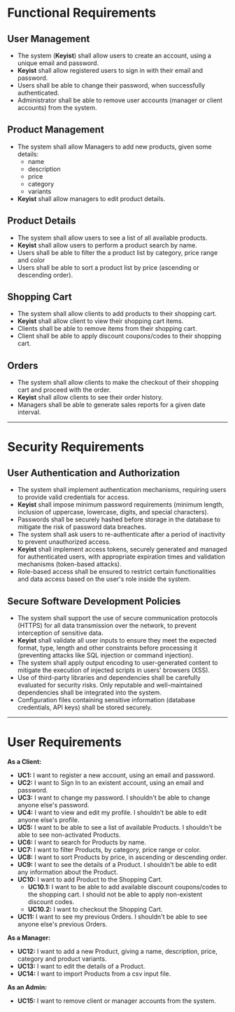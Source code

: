 
# Functional Requirements

## User Management
- The system (**Keyist**) shall allow users to create an account, using a unique email and password.
- **Keyist** shall allow registered users to sign in with their email and password.
- Users shall be able to change their password, when successfully authenticated.
- Administrator shall be able to remove user accounts (manager or client accounts) from the system.

## Product Management
- The system shall allow Managers to add new products, given some details:
  - name
  - description
  - price
  - category
  - variants
- **Keyist** shall allow managers to edit product details.

## Product Details
- The system shall allow users to see a list of all available products.
- **Keyist** shall allow users to perform a product search by name.
- Users shall be able to filter the a product list by category, price range and color
- Users shall be able to sort a product list by price (ascending or descending order).

## Shopping Cart
- The system shall allow clients to add products to their shopping cart.
- **Keyist** shall allow client to view their shopping cart items.
- Clients shall be able to remove items from their shopping cart.
- Client shall be able to apply discount coupons/codes to their shopping cart.

## Orders
- The system shall allow clients to make the checkout of their shopping cart and proceed with the order.
- **Keyist** shall allow clients to see their order history.
- Managers shall be able to generate sales reports for a given date interval.

---

# Security Requirements

## User Authentication and Authorization
- The system shall implement authentication mechanisms, requiring users to provide valid credentials for access.
- **Keyist** shall impose minimum password requirements (minimum length, inclusion of uppercase, lowercase, digits, and special characters).
- Passwords shall be securely hashed before storage in the database to mitigate the risk of password data breaches.
- The system shall ask users to re-authenticate after a period of inactivity to prevent unauthorized access.
- **Keyist** shall implement access tokens, securely generated and managed for authenticated users, with appropriate expiration times and validation mechanisms (token-based attacks).
- Role-based access shall be ensured to restrict certain functionalities and data access based on the user's role inside the system.


## Secure Software Development Policies
- The system shall support the use of secure communication protocols (HTTPS) for all data transmission over the network, to prevent interception of sensitive data.
- **Keyist** shall validate all user inputs to ensure they meet the expected format, type, length and other constraints before processing it (preventing attacks like SQL injection or command injection).
- The system shall apply output encoding to user-generated content to mitigate the execution of injected scripts in users' browsers (XSS).
- Use of third-party libraries and dependencies shall be carefully evaluated for security risks. Only reputable and well-maintained dependencies shall be integrated into the system.
- Configuration files containing sensitive information (database credentials, API keys) shall be stored securely.

---

# User Requirements
**As a Client:**
- **UC1:** I want to register a new account, using an email and password.
- **UC2:** I want to Sign In to an existent account, using an email and password.
- **UC3:** I want to change my password. I shouldn't be able to change anyone else's password.
- **UC4:** I want to view and edit my profile. I shouldn't be able to edit anyone else's profile.
- **UC5:** I want to be able to see a list of available Products. I shouldn't be able to see non-activated Products.
- **UC6:** I want to search for Products by name.
- **UC7:** I want to filter Products, by category, price range or color.
- **UC8:** I want to sort Products by price, in ascending or descending order.
- **UC9:** I want to see the details of a Product. I shouldn't be able to edit any information about the Product.
- **UC10:** I want to add Product to the Shopping Cart.
  - **UC10.1:** I want to be able to add available discount coupons/codes to the shopping cart. I should not be able to apply non-existent discount codes.
  - **UC10.2:** I want to checkout the Shopping Cart.
- **UC11:** I want to see my previous Orders. I shouldn't be able to see anyone else's previous Orders.

**As a Manager:**
- **UC12:** I want to add a new Product, giving a name, description, price, category and product variants.
- **UC13:** I want to edit the details of a Product.
- **UC14:** I want to import Products from a csv input file.

**As an Admin:**
- **UC15:** I want to remove client or manager accounts from the system.
